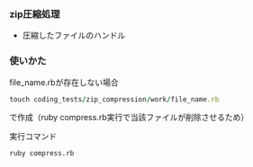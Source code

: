 ### zip圧縮処理
- 圧縮したファイルのハンドル

### 使いかた
file_name.rbが存在しない場合
```ruby
touch coding_tests/zip_compression/work/file_name.rb
```
で作成（ruby compress.rb実行で当該ファイルが削除させるため）

実行コマンド
```
ruby compress.rb
```
